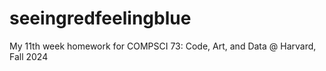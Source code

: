 # seeingredfeelingblue
My 11th week homework for COMPSCI 73: Code, Art, and Data @ Harvard, Fall 2024
